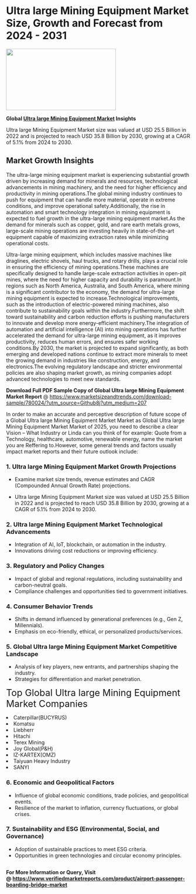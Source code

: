 <H1>Ultra large Mining Equipment Market Size, Growth and Forecast from 2024 - 2031</H1><img class="aligncenter size-medium wp-image-584254" src="https://thirdeyenews.in/wp-content/uploads/2024/09/Global-Market-Research-300x168.jpeg" alt="" width="300" height="168" /><p><strong>Global&nbsp;<a href="https://www.marketsizeandtrends.com/download-sample/780024/?utm_source=Github8j?utm_medium=207">Ultra large Mining Equipment Market</a> Insights</strong></p><p>Ultra large Mining Equipment Market size was valued at USD 25.5 Billion in 2022 and is projected to reach USD 35.8 Billion by 2030, growing at a CAGR of 5.1% from 2024 to 2030.</p><p><h2>Market Growth Insights</h2> <p>The ultra-large mining equipment market is experiencing substantial growth driven by increasing demand for minerals and resources, technological advancements in mining machinery, and the need for higher efficiency and productivity in mining operations.The global mining industry continues to push for equipment that can handle more material, operate in extreme conditions, and improve operational safety.Additionally, the rise in automation and smart technology integration in mining equipment is expected to fuel growth in the ultra-large mining equipment market.As the demand for minerals such as copper, gold, and rare earth metals grows, large-scale mining operations are investing heavily in state-of-the-art equipment capable of maximizing extraction rates while minimizing operational costs.</p> <p>Ultra-large mining equipment, which includes massive machines like draglines, electric shovels, haul trucks, and rotary drills, plays a crucial role in ensuring the efficiency of mining operations.These machines are specifically designed to handle large-scale extraction activities in open-pit mines, where the need for higher capacity and durability is paramount.In regions such as North America, Australia, and South America, where mining is a significant contributor to the economy, the demand for ultra-large mining equipment is expected to increase.Technological improvements, such as the introduction of electric-powered mining machines, also contribute to sustainability goals within the industry.Furthermore, the shift toward sustainability and carbon reduction efforts is pushing manufacturers to innovate and develop more energy-efficient machinery.The integration of automation and artificial intelligence (AI) into mining operations has further accelerated the demand for ultra-large mining equipment, as it improves productivity, reduces human errors, and ensures safer working conditions.By 2030, the market is projected to expand significantly, as both emerging and developed nations continue to extract more minerals to meet the growing demand in industries like construction, energy, and electronics.The evolving regulatory landscape and stricter environmental policies are also shaping market growth, as mining companies adopt advanced technologies to meet new standards.<p><span class=""><strong>Download Full PDF Sample Copy of Global Ultra large Mining Equipment Market Report</strong> @ <a href="https://www.marketsizeandtrends.com/download-sample/780024/?utm_source=Github8j?utm_medium=207" target="_blank">https://www.marketsizeandtrends.com/download-sample/780024/?utm_source=Github8j?utm_medium=207</a></span></p><p>In order to make an accurate and perceptive description of future scope of a Global&nbsp;Ultra large Mining Equipment Market Market as Global&nbsp;Ultra large Mining Equipment Market Market of 2025, you need to describe a clear Vision &ndash; What Industry or Linda can you think of for example: Quote from a Technology, healthcare, automotive, renewable energy, name the market you are Reffering to.However, some general trends and factors usually impact market reports and their future outlook include:</p><h3>1.&nbsp;<strong>Ultra large Mining Equipment Market Growth Projections</strong></h3><ul><li>Examine market size trends, revenue estimates and CAGR (Compounded Annual Growth Rate) projections.</li><li><p>Ultra large Mining Equipment Market size was valued at USD 25.5 Billion in 2022 and is projected to reach USD 35.8 Billion by 2030, growing at a CAGR of 5.1% from 2024 to 2030.</p></li></ul><h3>2.&nbsp;<strong>Ultra large Mining Equipment Market Technological Advancements</strong></h3><ul><li>Integration of AI, IoT, blockchain, or automation in the industry.</li><li>Innovations driving cost reductions or improving efficiency.</li></ul><h3>3.&nbsp;<strong>Regulatory and Policy Changes</strong></h3><ul><li>Impact of global and regional regulations, including sustainability and carbon-neutral goals.</li><li>Compliance challenges and opportunities tied to government initiatives.</li></ul><h3>4.&nbsp;<strong>Consumer Behavior Trends</strong></h3><ul><li>Shifts in demand influenced by generational preferences (e.g., Gen Z, Millennials).</li><li>Emphasis on eco-friendly, ethical, or personalized products/services.</li></ul><h3>5.&nbsp;<strong>Global Ultra large Mining Equipment Market Competitive Landscape</strong></h3><ul><li>Analysis of key players, new entrants, and partnerships shaping the industry.</li><li>Strategies for differentiation and market penetration.</li></ul><p data-pm-slice="1 1 []"><span style="color: inherit; font-family: inherit; font-size: 25px;">Top Global Ultra large Mining Equipment Market Companies</span></p><div class="" data-test-id=""><p><li>Caterpillar(BUCYRUS)</li><li> Komatsu</li><li> Liebherr</li><li> Hitachi</li><li> Terex Mining</li><li> Joy Global(P&H)</li><li> IZ-KARTEX(OMZ)</li><li> Taiyuan Heavy Industry</li><li> SANYI</li></p></div><h3>6.&nbsp;<strong>Economic and Geopolitical Factors</strong></h3><ul><li>Influence of global economic conditions, trade policies, and geopolitical events.</li><li>Resilience of the market to inflation, currency fluctuations, or global crises.</li></ul><h3>7.&nbsp;<strong>Sustainability and ESG (Environmental, Social, and Governance)</strong></h3><ul><li>Adoption of sustainable practices to meet ESG criteria.</li><li>Opportunities in green technologies and circular economy principles.</li></ul><h2><strong style="font-size: 14px;">For More Information or Query, Visit @&nbsp;</strong><a style="background-color: #ffffff; font-size: 14px;" href="https://www.marketsizeandtrends.com/report/ultra-large-mining-equipment-market/" target="_blank">https://www.verifiedmarketreports.com/product/airport-passenger-boarding-bridge-market</a></h2>